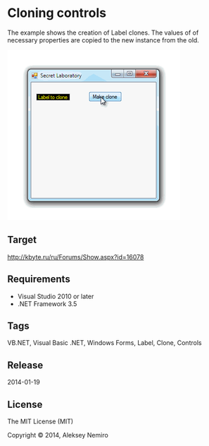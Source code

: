 ﻿# Cloning controls

The example shows the creation of Label clones.
The values of of necessary properties are copied to the new instance from the old.

![Preview](preview.gif)

## Target

http://kbyte.ru/ru/Forums/Show.aspx?id=16078

## Requirements

* Visual Studio 2010 or later
* .NET Framework 3.5

## Tags 

VB.NET, Visual Basic .NET, Windows Forms, Label, Clone, Controls

## Release

2014-01-19

## License

The MIT License (MIT)

Copyright © 2014, Aleksey Nemiro
